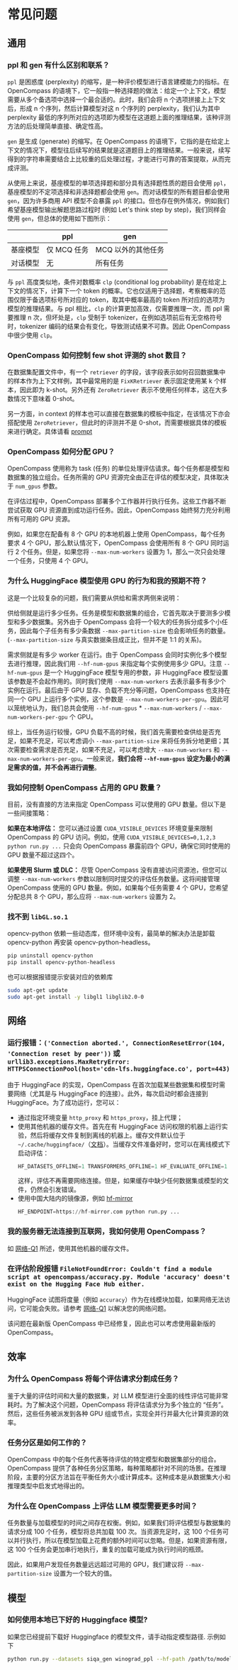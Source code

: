 # 常见问题

## 通用

### ppl 和 gen 有什么区别和联系？

`ppl` 是困惑度 (perplexity) 的缩写，是一种评价模型进行语言建模能力的指标。在 OpenCompass 的语境下，它一般指一种选择题的做法：给定一个上下文，模型需要从多个备选项中选择一个最合适的。此时，我们会将 n 个选项拼接上上下文后，形成 n 个序列，然后计算模型对这 n 个序列的 perplexity，我们认为其中 perplexity 最低的序列所对应的选项即为模型在这道题上面的推理结果，该种评测方法的后处理简单直接、确定性高。

`gen` 是生成 (generate) 的缩写。在 OpenCompass 的语境下，它指的是在给定上下文的情况下，模型往后续写的结果就是这道题目上的推理结果。一般来说，续写得到的字符串需要结合上比较重的后处理过程，才能进行可靠的答案提取，从而完成评测。

从使用上来说，基座模型的单项选择题和部分具有选择题性质的题目会使用 `ppl`，基座模型的不定项选择和非选择题都会使用 `gen`。而对话模型的所有题目都会使用 `gen`，因为许多商用 API 模型不会暴露 `ppl` 的接口。但也存在例外情况，例如我们希望基座模型输出解题思路过程时 (例如 Let's think step by step)，我们同样会使用 `gen`，但总体的使用如下图所示：

|          | ppl         | gen                |
| -------- | ----------- | ------------------ |
| 基座模型 | 仅 MCQ 任务 | MCQ 以外的其他任务 |
| 对话模型 | 无          | 所有任务           |

与 `ppl` 高度类似地，条件对数概率 `clp` (conditional log probability) 是在给定上下文的情况下，计算下一个 token 的概率。它也仅适用于选择题，考察概率的范围仅限于备选项标号所对应的 token，取其中概率最高的 token 所对应的选项为模型的推理结果。与 ppl 相比，`clp` 的计算更加高效，仅需要推理一次，而 ppl 需要推理 n 次，但坏处是，`clp` 受制于 tokenizer，在例如选项前后有无空格符号时，tokenizer 编码的结果会有变化，导致测试结果不可靠。因此 OpenCompass 中很少使用 `clp`。

### OpenCompass 如何控制 few shot 评测的 shot 数目？

在数据集配置文件中，有一个 `retriever` 的字段，该字段表示如何召回数据集中的样本作为上下文样例，其中最常用的是 `FixKRetriever` 表示固定使用某 k 个样本，因此即为 k-shot。另外还有 `ZeroRetriever` 表示不使用任何样本，这在大多数情况下意味着 0-shot。

另一方面，in context 的样本也可以直接在数据集的模板中指定，在该情况下亦会搭配使用 `ZeroRetriever`，但此时的评测并不是 0-shot，而需要根据具体的模板来进行确定。具体请看 [prompt](../prompt/prompt_template.md)

### OpenCompass 如何分配 GPU？

OpenCompass 使用称为 task (任务) 的单位处理评估请求。每个任务都是模型和数据集的独立组合。任务所需的 GPU 资源完全由正在评估的模型决定，具体取决于 `num_gpus` 参数。

在评估过程中，OpenCompass 部署多个工作器并行执行任务。这些工作器不断尝试获取 GPU 资源直到成功运行任务。因此，OpenCompass 始终努力充分利用所有可用的 GPU 资源。

例如，如果您在配备有 8 个 GPU 的本地机器上使用 OpenCompass，每个任务要求 4 个 GPU，那么默认情况下，OpenCompass 会使用所有 8 个 GPU 同时运行 2 个任务。但是，如果您将 `--max-num-workers` 设置为 1，那么一次只会处理一个任务，只使用 4 个 GPU。

### 为什么 HuggingFace 模型使用 GPU 的行为和我的预期不符？

这是一个比较复杂的问题，我们需要从供给和需求两侧来说明：

供给侧就是运行多少任务。任务是模型和数据集的组合，它首先取决于要测多少模型和多少数据集。另外由于 OpenCompass 会将一个较大的任务拆分成多个小任务，因此每个子任务有多少条数据 `--max-partition-size` 也会影响任务的数量。(`--max-partition-size` 与真实数据条目成正比，但并不是 1:1 的关系)。

需求侧就是有多少 worker 在运行。由于 OpenCompass 会同时实例化多个模型去进行推理，因此我们用 `--hf-num-gpus` 来指定每个实例使用多少 GPU。注意 `--hf-num-gpus` 是一个 HuggingFace 模型专用的参数，非 HuggingFace 模型设置该参数是不会起作用的。同时我们使用 `--max-num-workers` 去表示最多有多少个实例在运行。最后由于 GPU 显存、负载不充分等问题，OpenCompass 也支持在同一个 GPU 上运行多个实例，这个参数是 `--max-num-workers-per-gpu`。因此可以笼统地认为，我们总共会使用 `--hf-num-gpus` * `--max-num-workers` / `--max-num-workers-per-gpu` 个 GPU。

综上，当任务运行较慢，GPU 负载不高的时候，我们首先需要检查供给是否充足，如果不充足，可以考虑调小 `--max-partition-size` 来将任务拆分地更细；其次需要检查需求是否充足，如果不充足，可以考虑增大 `--max-num-workers` 和 `--max-num-workers-per-gpu`。一般来说，**我们会将 `--hf-num-gpus` 设定为最小的满足需求的值，并不会再进行调整**。

### 我如何控制 OpenCompass 占用的 GPU 数量？

目前，没有直接的方法来指定 OpenCompass 可以使用的 GPU 数量。但以下是一些间接策略：

**如果在本地评估：**
您可以通过设置 `CUDA_VISIBLE_DEVICES` 环境变量来限制 OpenCompass 的 GPU 访问。例如，使用 `CUDA_VISIBLE_DEVICES=0,1,2,3 python run.py ...` 只会向 OpenCompass 暴露前四个 GPU，确保它同时使用的 GPU 数量不超过这四个。

**如果使用 Slurm 或 DLC：**
尽管 OpenCompass 没有直接访问资源池，但您可以调整 `--max-num-workers` 参数以限制同时提交的评估任务数量。这将间接管理 OpenCompass 使用的 GPU 数量。例如，如果每个任务需要 4 个 GPU，您希望分配总共 8 个 GPU，那么应将 `--max-num-workers` 设置为 2。

### 找不到 `libGL.so.1`

opencv-python 依赖一些动态库，但环境中没有，最简单的解决办法是卸载 opencv-python 再安装 opencv-python-headless。

```bash
pip uninstall opencv-python
pip install opencv-python-headless
```

也可以根据报错提示安装对应的依赖库

```bash
sudo apt-get update
sudo apt-get install -y libgl1 libglib2.0-0
```

## 网络

### 运行报错：`('Connection aborted.', ConnectionResetError(104, 'Connection reset by peer'))` 或 `urllib3.exceptions.MaxRetryError: HTTPSConnectionPool(host='cdn-lfs.huggingface.co', port=443)`

由于 HuggingFace 的实现，OpenCompass 在首次加载某些数据集和模型时需要网络（尤其是与 HuggingFace 的连接）。此外，每次启动时都会连接到 HuggingFace。为了成功运行，您可以：

- 通过指定环境变量 `http_proxy` 和 `https_proxy`，挂上代理；
- 使用其他机器的缓存文件。首先在有 HuggingFace 访问权限的机器上运行实验，然后将缓存文件复制到离线的机器上。缓存文件默认位于 `~/.cache/huggingface/`（[文档](https://huggingface.co/docs/datasets/cache#cache-directory)）。当缓存文件准备好时，您可以在离线模式下启动评估：
  ```python
  HF_DATASETS_OFFLINE=1 TRANSFORMERS_OFFLINE=1 HF_EVALUATE_OFFLINE=1 python run.py ...
  ```
  这样，评估不再需要网络连接。但是，如果缓存中缺少任何数据集或模型的文件，仍然会引发错误。
- 使用中国大陆内的镜像源，例如 [hf-mirror](https://hf-mirror.com/)
  ```python
  HF_ENDPOINT=https://hf-mirror.com python run.py ...
  ```

### 我的服务器无法连接到互联网，我如何使用 OpenCompass？

如 [网络-Q1](#运行报错Connection-aborted-ConnectionResetError104-Connection-reset-by-peer-或-urllib3exceptionsMaxRetryError-HTTPSConnectionPoolhostcdn-lfshuggingfaceco-port443) 所述，使用其他机器的缓存文件。

### 在评估阶段报错 `FileNotFoundError: Couldn't find a module script at opencompass/accuracy.py. Module 'accuracy' doesn't exist on the Hugging Face Hub either.`

HuggingFace 试图将度量（例如 `accuracy`）作为在线模块加载，如果网络无法访问，它可能会失败。请参考 [网络-Q1](#运行报错Connection-aborted-ConnectionResetError104-Connection-reset-by-peer-或-urllib3exceptionsMaxRetryError-HTTPSConnectionPoolhostcdn-lfshuggingfaceco-port443) 以解决您的网络问题。

该问题在最新版 OpenCompass 中已经修复，因此也可以考虑使用最新版的 OpenCompass。

## 效率

### 为什么 OpenCompass 将每个评估请求分割成任务？

鉴于大量的评估时间和大量的数据集，对 LLM 模型进行全面的线性评估可能非常耗时。为了解决这个问题，OpenCompass 将评估请求分为多个独立的 “任务”。然后，这些任务被派发到各种 GPU 组或节点，实现全并行并最大化计算资源的效率。

### 任务分区是如何工作的？

OpenCompass 中的每个任务代表等待评估的特定模型和数据集部分的组合。OpenCompass 提供了各种任务分区策略，每种策略都针对不同的场景。在推理阶段，主要的分区方法旨在平衡任务大小或计算成本。这种成本是从数据集大小和推理类型中启发式地得出的。

### 为什么在 OpenCompass 上评估 LLM 模型需要更多时间？

任务数量与加载模型的时间之间存在权衡。例如，如果我们将评估模型与数据集的请求分成 100 个任务，模型将总共加载 100 次。当资源充足时，这 100 个任务可以并行执行，所以在模型加载上花费的额外时间可以忽略。但是，如果资源有限，这 100 个任务会更加串行地执行，重复的加载可能成为执行时间的瓶颈。

因此，如果用户发现任务数量远远超过可用的 GPU，我们建议将 `--max-partition-size` 设置为一个较大的值。

## 模型

### 如何使用本地已下好的 Huggingface 模型?

如果您已经提前下载好 Huggingface 的模型文件，请手动指定模型路径. 示例如下

```bash
python run.py --datasets siqa_gen winograd_ppl --hf-path /path/to/model
```

